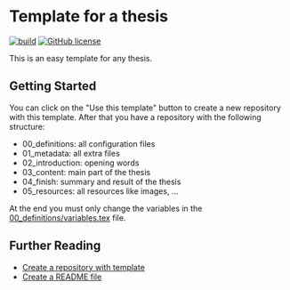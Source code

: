 # Template for a thesis

[![build](https://github.com/flaxel/thesis_template/workflows/build/badge.svg)](https://github.com/flaxel/thesis_template/actions)
[![GitHub license](https://img.shields.io/github/license/flaxel/thesis_template)](https://github.com/flaxel/thesis_template/blob/master/LICENSE)

This is an easy template for any thesis.

## Getting Started

You can click on the "Use this template" button to create a new repository with this template. After that you have a repository with the following structure:

* 00_definitions: all configuration files
* 01_metadata: all extra files
* 02_introduction: opening words
* 03_content: main part of the thesis
* 04_finish: summary and result of the thesis
* 05_resources: all resources like images, ...

At the end you must only change the variables in the [00_definitions/variables.tex](./00_definitions/variables.tex) file.

## Further Reading

* [Create a repository with template](https://help.github.com/en/github/creating-cloning-and-archiving-repositories/creating-a-repository-from-a-template)
* [Create a README file](https://gist.github.com/PurpleBooth/109311bb0361f32d87a2)
